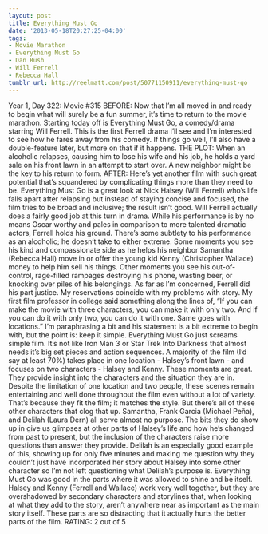 ```yaml
---
layout: post
title: Everything Must Go
date: '2013-05-18T20:27:25-04:00'
tags:
- Movie Marathon
- Everything Must Go
- Dan Rush
- Will Ferrell
- Rebecca Hall
tumblr_url: http://reelmatt.com/post/50771150911/everything-must-go
---
```



Year 1, Day 322: Movie #315
BEFORE: Now that I’m all moved in and ready to begin what will surely be a fun summer, it’s time to return to the movie marathon. Starting today off is Everything Must Go, a comedy/drama starring Will Ferrell. This is the first Ferrell drama I’ll see and I’m interested to see how he fares away from his comedy. If things go well, I’ll also have a double-feature later, but more on that if it happens.
THE PLOT: When an alcoholic relapses, causing him to lose his wife and his job, he holds a yard sale on his front lawn in an attempt to start over. A new neighbor might be the key to his return to form.
AFTER: Here’s yet another film with such great potential that’s squandered by complicating things more than they need to be. Everything Must Go is a great look at Nick Halsey (Will Ferrell) who’s life falls apart after relapsing but instead of staying concise and focused, the film tries to be broad and inclusive; the result isn’t good.
Will Ferrell actually does a fairly good job at this turn in drama. While his performance is by no means Oscar worthy and pales in comparison to more talented dramatic actors, Ferrell holds his ground. There’s some subtlety to his performance as an alcoholic; he doesn’t take to either extreme. Some moments you see his kind and compassionate side as he helps his neighbor Samantha (Rebecca Hall) move in or offer the young kid Kenny (Christopher Wallace) money to help him sell his things. Other moments you see his out-of-control, rage-filled rampages destroying his phone, wasting beer, or knocking over piles of his belongings. As far as I’m concerned, Ferrell did his part justice. My reservations coincide with my problems with story.
My first film professor in college said something along the lines of, “If you can make the movie with three characters, you can make it with only two. And if you can do it with only two, you can do it with one. Same goes with locations.” I’m paraphrasing a bit and his statement is a bit extreme to begin with, but the point is: keep it simple. Everything Must Go just screams simple film. It’s not like Iron Man 3 or Star Trek Into Darkness that almost needs it’s big set pieces and action sequences. A majority of the film (I’d say at least 70%) takes place in one location - Halsey’s front lawn - and focuses on two characters - Halsey and Kenny. These moments are great. They provide insight into the characters and the situation they are in. Despite the limitation of one location and two people, these scenes remain entertaining and well done throughout the film even without a lot of variety. That’s because they fit the film; it matches the style. But there’s all of these other characters that clog that up. Samantha, Frank Garcia (Michael Peña), and Delilah (Laura Dern) all serve almost no purpose. The bits they do show up in give us glimpses at other parts of Halsey’s life and how he’s changed from past to present, but the inclusion of the characters raise more questions than answer they provide. Delilah is an especially good example of this, showing up for only five minutes and making me question why they couldn’t just have incorporated her story about Halsey into some other character so I’m not left questioning what Delilah’s purpose is.
Everything Must Go was good in the parts where it was allowed to shine and be itself. Halsey and Kenny (Ferrell and Wallace) work very well together, but they are overshadowed by secondary characters and storylines that, when looking at what they add to the story, aren’t anywhere near as important as the main story itself. These parts are so distracting that it actually hurts the better parts of the film.
RATING: 2 out of 5
